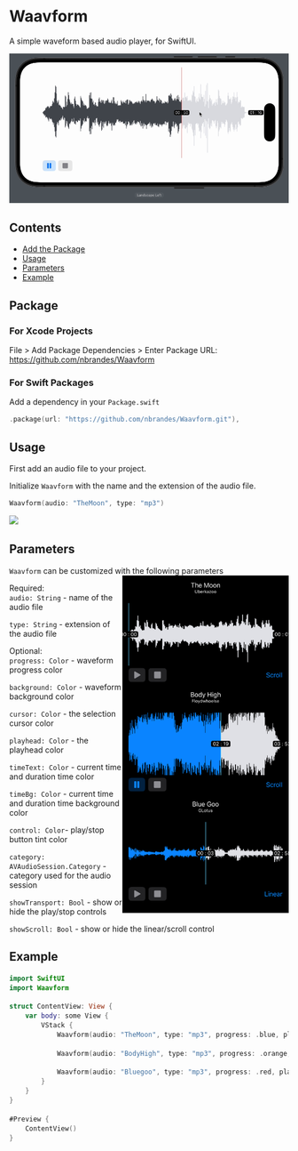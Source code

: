 # Waavform

A simple waveform based audio player, for SwiftUI.

<img src=https://raw.githubusercontent.com/nbrandes/Waavform/main/Docs/Media/waavform.gif />

## Contents

- [Add the Package](#package)
- [Usage](#usage)
- [Parameters](#parameters)
- [Example](#example)

## Package

### For Xcode Projects

File > Add Package Dependencies > Enter Package URL: https://github.com/nbrandes/Waavform

### For Swift Packages

Add a dependency in your `Package.swift`

```swift
.package(url: "https://github.com/nbrandes/Waavform.git"),
```

## Usage

First add an audio file to your project. 

Initialize `Waavform` with the name and the extension of the audio file.

```swift
Waavform(audio: "TheMoon", type: "mp3")
```

<img src=https://raw.githubusercontent.com/nbrandes/Waavform/main/Docs/Media/scroll_edit_clip.gif />

## Parameters

`Waavform` can be customized with the following parameters 
<img src=https://raw.githubusercontent.com/nbrandes/Waavform/main/Docs/Media/waavform_stacks.PNG width=300 align="right"/>

Required: \
`audio: String` - name of the audio file 

`type: String` - extension of the audio file

Optional: \
`progress: Color` - waveform progress color 

`background: Color` - waveform background color 

`cursor: Color` - the selection cursor color 

`playhead: Color` - the playhead color 

`timeText: Color` - current time and duration time color 

`timeBg: Color` - current time and duration time background color 

`control: Color`- play/stop button tint color 

                                    
`category: AVAudioSession.Category` - category used for the audio session

`showTransport: Bool` - show or hide the play/stop controls 

`showScroll: Bool` - show or hide the linear/scroll control 

## Example

```swift
import SwiftUI
import Waavform

struct ContentView: View {
    var body: some View {
        VStack {
            Waavform(audio: "TheMoon", type: "mp3", progress: .blue, playhead: .cyan)
            
            Waavform(audio: "BodyHigh", type: "mp3", progress: .orange, playhead: .cyan)
            
            Waavform(audio: "Bluegoo", type: "mp3", progress: .red, playhead: .cyan)
        }
    }
}

#Preview {
    ContentView()
}

```
